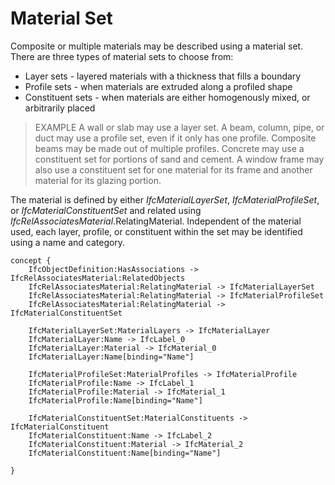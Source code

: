 Material Set
============

Composite or multiple materials may be described using a material set. There are three types of material sets to choose from:

 * Layer sets - layered materials with a thickness that fills a boundary
 * Profile sets - when materials are extruded along a profiled shape
 * Constituent sets - when materials are either homogenously mixed, or arbitrarily placed

> EXAMPLE A wall or slab may use a layer set. A beam, column, pipe, or duct may use a profile set, even if it only has one profile. Composite beams may be made out of multiple profiles. Concrete may use a constituent set for portions of sand and cement. A window frame may also use a constituent set for one material for its frame and another material for its glazing portion.

The material is defined by either _IfcMaterialLayerSet_, _IfcMaterialProfileSet_, or _IfcMaterialConstituentSet_ and related using _IfcRelAssociatesMaterial_.RelatingMaterial. Independent of the material used, each layer, profile, or constituent within the set may be identified using a name and category.

```
concept {
    IfcObjectDefinition:HasAssociations -> IfcRelAssociatesMaterial:RelatedObjects
    IfcRelAssociatesMaterial:RelatingMaterial -> IfcMaterialLayerSet
    IfcRelAssociatesMaterial:RelatingMaterial -> IfcMaterialProfileSet
    IfcRelAssociatesMaterial:RelatingMaterial -> IfcMaterialConstituentSet

    IfcMaterialLayerSet:MaterialLayers -> IfcMaterialLayer
    IfcMaterialLayer:Name -> IfcLabel_0
    IfcMaterialLayer:Material -> IfcMaterial_0
    IfcMaterialLayer:Name[binding="Name"]

    IfcMaterialProfileSet:MaterialProfiles -> IfcMaterialProfile
    IfcMaterialProfile:Name -> IfcLabel_1
    IfcMaterialProfile:Material -> IfcMaterial_1
    IfcMaterialProfile:Name[binding="Name"]

    IfcMaterialConstituentSet:MaterialConstituents -> IfcMaterialConstituent
    IfcMaterialConstituent:Name -> IfcLabel_2
    IfcMaterialConstituent:Material -> IfcMaterial_2
    IfcMaterialConstituent:Name[binding="Name"]

}
```
